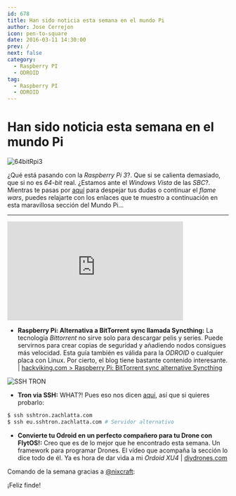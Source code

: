 ```yaml
---
id: 678
title: Han sido noticia esta semana en el mundo Pi
author: Jose Cerrejon
icon: pen-to-square
date: 2016-03-11 14:30:00
prev: /
next: false
category:
  - Raspberry PI
  - ODROID
tag:
  - Raspberry PI
  - ODROID
---
```


# Han sido noticia esta semana en el mundo Pi

![64bitRpi3](/images/2016/03/64bitRpi3.png)

¿Qué está pasando con la *Raspberry Pi 3*?. Que si se calienta demasiado, que si no es *64-bit* real. ¿Estamos ante el *Windows Vista* de las *SBC*?. Mientras te pasas por [aquí](https://plus.google.com/100931101162265604587/posts/dMRyFysjJB7) para despejar tus dudas o continuar el *flame wars*, puedes relajarte con los enlaces que te muestro a continuación en esta maravillosa sección del Mundo Pi...

- - -
<iframe width="400" height="225" src="https://www.youtube.com/embed/CZFVWDN5Gcc?rel=0&amp;showinfo=0" frameborder="0" allowfullscreen></iframe>

* **Raspberry Pi: Alternativa a BitTorrent sync llamada Syncthing:** La tecnología *Bittorrent* no sirve solo para descargar pelis y series. Puede servirnos para crear copias de seguridad y añadiendo nodos consigues más velocidad. Esta guía también es válida para la *ODROID* o cualquier placa con Linux. Por cierto, el blog tiene bastante contenido interesante. | [hackviking.com > Raspberry Pi: BitTorrent sync alternative Syncthing](http://www.hackviking.com/single-board-computers/raspberry-pi/raspberry-pi-bittorrent-sync-alternative-syncthing/)

![SSH TRON](https://raw.githubusercontent.com/zachlatta/sshtron/master/static/img/gameplay.gif)

* **Tron via SSH:** WHAT?! Pues eso nos dicen [aquí](https://github.com/zachlatta/sshtron), así que si quieres probarlo:

```bash
$ ssh sshtron.zachlatta.com
$ ssh eu.sshtron.zachlatta.com # Servidor alternativo
```

* **Convierte tu Odroid en un perfecto compañero para tu Drone con  FlytOS!:** Creo que es de lo mejor que he encontrado esta semana. Un framework para programar Drones. El vídeo que acompaña la sección lo dice todo de él. Ya es hora de dar vida a mi *Ordoid XU4* | [diydrones.com](http://diydrones.com/profiles/blogs/turn-odroid-into-a-powerful-companion-computer-for-your-advanced)

Comando de la semana gracias a [@nixcraft](https://twitter.com/nixcraft/):





¡Feliz finde!